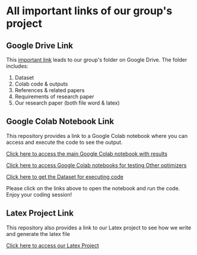# All important links of our group's project

## Google Drive Link

This [important link](https://drive.google.com/drive/folders/1S31YhLA_Iu8iAhXKo3WASu915s5--brO?usp=sharing) leads to our group's folder on Google Drive. The folder includes:

1. Dataset
2. Colab code & outputs
3. References & related papers
4. Requirements of research paper
5. Our research paper (both file word & latex)

## Google Colab Notebook Link

This repository provides a link to a Google Colab notebook where you can access and execute the code to see the output.

[Click here to access the main Google Colab notebook with results](https://drive.google.com/drive/folders/1pe-d4Qw-RLl0dZCFeWX4194Lv3kp-5Js?usp=sharing)

[Click here to access Google Colab notebooks for testing Other optimizers](https://drive.google.com/drive/folders/1-Q3dfPYJnFXx8NwNbBe1yE5HNnnm8uBx?usp=sharing)

[Click here to get the Dataset for executing code](https://drive.google.com/drive/folders/1Fah2aG50aXZZMBYoqVpZ_YjuQFFmPt9F?usp=drive_link)

Please click on the links above to open the notebook and run the code. Enjoy your coding session!

## Latex Project Link

This repository also provides a link to our Latex project to see how we write and generate the latex file

[Click here to access our Latex Project](https://www.overleaf.com/3275145881qbvtqpcbvwgd#b17a69)
